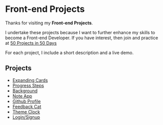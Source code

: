 # Front-end Projects

Thanks for visiting my **Front-end Projects**.

I undertake these projects because I want to further enhance my skills to become a Front-end Developer. If you have interest, then join and practice at [50 Projects in 50 Days](https://50projects50days.com/)

For each project, I include a short description and a live demo.

## Projects
- [Expanding Cards](https://github.com/nguyenthiyenchi/50-projects-50-days/blob/main/1-expanding-cards/readme.md)
- [Progress Steps](https://github.com/nguyenthiyenchi/50-projects-50-days/blob/main/2-progress-steps/readme.md)
- [Background](https://github.com/nguyenthiyenchi/50-projects-50-days/blob/main/3-background/readme.md)
- [Note App](https://github.com/nguyenthiyenchi/50-projects-50-days/blob/main/4-note-app/readme.md)
- [Github Profile](https://github.com/nguyenthiyenchi/50-projects-50-days/blob/main/5-github-profile/readme.md)
- [Feedback Cat](https://github.com/nguyenthiyenchi/50-projects-50-days/blob/main/6-feedback-cat/readme.md)
- [Theme Clock](https://github.com/nguyenthiyenchi/50-projects-50-days/blob/main/7-theme-clock/readme.md)
- [Login/Signup](https://github.com/nguyenthiyenchi/50-projects-50-days/blob/main/8-login-signup/readme.md)

